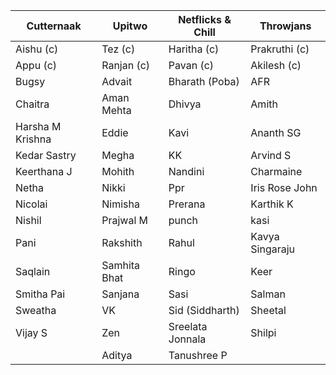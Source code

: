 | Cutternaak       | Upitwo       | Netflicks & Chill | Throwjans       |
| ---------------- | ------------ | ----------------- | --------------- |
| Aishu (c)        | Tez (c)      | Haritha (c)       | Prakruthi (c)   |
| Appu (c)         | Ranjan (c)   | Pavan (c)         | Akilesh (c)     |
| Bugsy            | Advait       | Bharath (Poba)    | AFR             |
| Chaitra          | Aman Mehta   | Dhivya            | Amith           |
| Harsha M Krishna | Eddie        | Kavi              | Ananth SG       |
| Kedar Sastry     | Megha        | KK                | Arvind S        |
| Keerthana J      | Mohith       | Nandini           | Charmaine       |
| Netha            | Nikki        | Ppr               | Iris Rose John  |
| Nicolai          | Nimisha      | Prerana           | Karthik K       |
| Nishil           | Prajwal M    | punch             | kasi            |
| Pani             | Rakshith     | Rahul             | Kavya Singaraju |
| Saqlain          | Samhita Bhat | Ringo             | Keer            |
| Smitha Pai       | Sanjana      | Sasi              | Salman          |
| Sweatha          | VK           | Sid (Siddharth)   | Sheetal         |
| Vijay S          | Zen          | Sreelata Jonnala  | Shilpi          |
|                  | Aditya       | Tanushree P       |                 |
